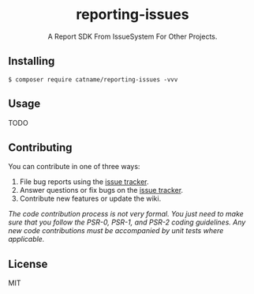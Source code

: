 <h1 align="center"> reporting-issues </h1>

<p align="center"> A Report SDK From IssueSystem For Other Projects.</p>


## Installing

```shell
$ composer require catname/reporting-issues -vvv
```

## Usage

TODO

## Contributing

You can contribute in one of three ways:

1. File bug reports using the [issue tracker](https://github.com/catname/reporting-issues/issues).
2. Answer questions or fix bugs on the [issue tracker](https://github.com/catname/reporting-issues/issues).
3. Contribute new features or update the wiki.

_The code contribution process is not very formal. You just need to make sure that you follow the PSR-0, PSR-1, and PSR-2 coding guidelines. Any new code contributions must be accompanied by unit tests where applicable._

## License

MIT